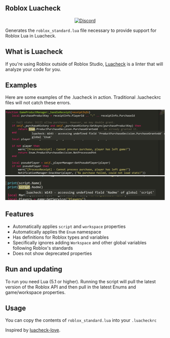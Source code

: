 ## Roblox Luacheck
<div align="center">
	<a href="https://discord.gg/mhtGUS8">
		<img src="https://img.shields.io/badge/discord-nevermore-blue.svg" alt="Discord" />
	</a>
</div>

Generates the `roblox_standard.lua` file necessary to provide support for Roblox Lua in Luacheck.

## What is Luacheck
If you're using Roblox outside of Roblox Studio, [Luacheck](https://github.com/mpeterv/luacheck) is a linter that will analyze your code for you.

## Examples
Here are some examples of the .luacheck in action. Traditional .luacheckrc files will not catch these errors.

![Checking enums](img/enum-check.png)
![Checking script](img/script-check.png)

## Features

* Automatically applies `script` and `workspace` properties
* Automatically applies the `Enum` namespace
* Has definitions for Roblox types and variables
* Specifically ignores adding `Workspace` and other global variables following Roblox's standards
* Does not show deprecated properties

## Run and updating
To run you need Lua (5.1 or higher). Running the script will pull the latest version of the Roblox API and then pull in the latest Enums and game/workspace properties.


## Usage
You can copy the contents of `roblox_standard.lua` into your `.luacheckrc`

Inspired by [luacheck-love](https://github.com/Positive07/luacheck-love).